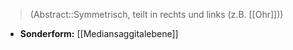 > (Abstract::Symmetrisch, teilt in rechts und links (z.B. [[Ohr]]))
- **Sonderform:** [[Mediansaggitalebene]]